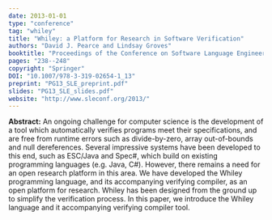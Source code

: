 ```yaml
---
date: 2013-01-01
type: "conference"
tag: "whiley"
title: "Whiley: a Platform for Research in Software Verification"
authors: "David J. Pearce and Lindsay Groves"
booktitle: "Proceedings of the Conference on Software Language Engineering (SLE)"
pages: "238--248"
copyright: "Springer"
DOI: "10.1007/978-3-319-02654-1_13"
preprint: "PG13_SLE_preprint.pdf"
slides: "PG13_SLE_slides.pdf"
website: "http://www.sleconf.org/2013/"
---
```


**Abstract:** An ongoing challenge for computer science is the development of a tool which automatically verifies programs meet their specifications, and are free from runtime errors such as divide-by-zero, array out-of-bounds and null dereferences. Several impressive systems have been developed to this end, such as ESC/Java and Spec#, which build on existing programming languages (e.g. Java, C#). However, there remains a need for an open research platform in this area. We have developed the Whiley programming language, and its accompanying verifying compiler, as an open platform for research. Whiley has been designed from the ground up to simplify the verification process. In this paper, we introduce the Whiley language and it accompanying verifying compiler tool.